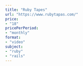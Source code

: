 ```yaml
---
title: "Ruby Tapes"
url: "https://www.rubytapas.com/"
price: 
- "18"
pricePerPeriod: 
- "monthly"
format: 
- "video"
subject: 
- "ruby"
- "rails"
---
```

